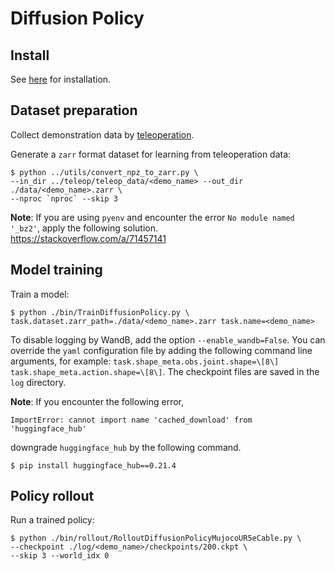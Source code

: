# Diffusion Policy

## Install
See [here](../../doc/install.md#Diffusion-policy) for installation.

## Dataset preparation
Collect demonstration data by [teleoperation](../teleop).

Generate a `zarr` format dataset for learning from teleoperation data:
```console
$ python ../utils/convert_npz_to_zarr.py \
--in_dir ../teleop/teleop_data/<demo_name> --out_dir ./data/<demo_name>.zarr \
--nproc `nproc` --skip 3
```

**Note**: If you are using `pyenv` and encounter the error `No module named '_bz2'`, apply the following solution.  
https://stackoverflow.com/a/71457141

## Model training
Train a model:
```console
$ python ./bin/TrainDiffusionPolicy.py \
task.dataset.zarr_path=./data/<demo_name>.zarr task.name=<demo_name>
```
To disable logging by WandB, add the option `--enable_wandb=False`.
You can override the `yaml` configuration file by adding the following command line arguments, for example: `task.shape_meta.obs.joint.shape=\[8\] task.shape_meta.action.shape=\[8\]`.
The checkpoint files are saved in the `log` directory.

**Note**: If you encounter the following error,
```console
ImportError: cannot import name 'cached_download' from 'huggingface_hub'
```
downgrade `huggingface_hub` by the following command.
```console
$ pip install huggingface_hub==0.21.4
```

## Policy rollout
Run a trained policy:
```console
$ python ./bin/rollout/RolloutDiffusionPolicyMujocoUR5eCable.py \
--checkpoint ./log/<demo_name>/checkpoints/200.ckpt \
--skip 3 --world_idx 0
```
